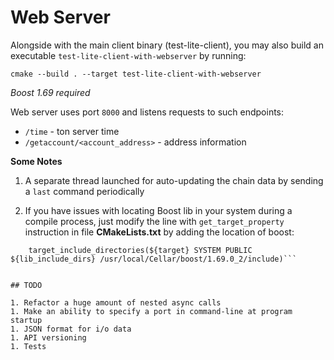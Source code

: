 # Web Server

Alongside with the main client binary (test-lite-client), you may also build an executable `test-lite-client-with-webserver` by running:

```cmake --build . --target test-lite-client-with-webserver```

*Boost 1.69 required*

Web server uses port `8000` and listens requests to such endpoints:

* `/time` - ton server time
* `/getaccount/<account_address>` - address information

**Some Notes**

1. A separate thread launched for auto-updating the chain data by sending a `last` command periodically

1. If you have issues with locating Boost lib in your system during a compile process, just modify the line with `get_target_property` instruction in file **CMakeLists.txt** by adding the location of boost:

```get_target_property(lib_include_dirs ${lib} INTERFACE_INCLUDE_DIRECTORIES)
    target_include_directories(${target} SYSTEM PUBLIC ${lib_include_dirs} /usr/local/Cellar/boost/1.69.0_2/include)```


## TODO

1. Refactor a huge amount of nested async calls
1. Make an ability to specify a port in command-line at program startup
1. JSON format for i/o data
1. API versioning
1. Tests